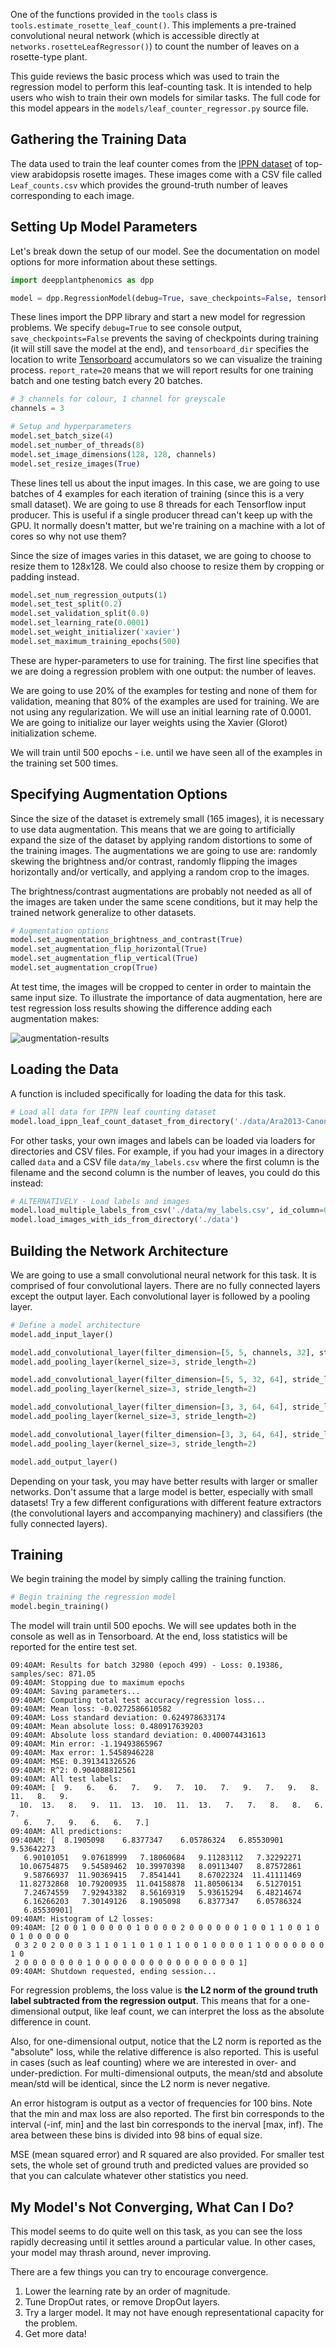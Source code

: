 One of the functions provided in the `tools` class is `tools.estimate_rosette_leaf_count()`. This implements a pre-trained convolutional neural network (which is accessible directly at `networks.rosetteLeafRegressor()`) to count the number of leaves on a rosette-type plant.

This guide reviews the basic process which was used to train the regression model to perform this leaf-counting task. It is intended to help users who wish to train their own models for similar tasks. The full code for this model appears in the `models/leaf_counter_regressor.py` source file.

## Gathering the Training Data

The data used to train the leaf counter comes from the [IPPN dataset](http://www.plant-phenotyping.org/datasets-home) of top-view arabidopsis rosette images. These images come with a CSV file called `Leaf_counts.csv` which provides the ground-truth number of leaves corresponding to each image.

## Setting Up Model Parameters

Let's break down the setup of our model. See the documentation on model options for more information about these settings.

```python
import deepplantphenomics as dpp

model = dpp.RegressionModel(debug=True, save_checkpoints=False, tensorboard_dir='/home/user/tensorlogs', report_rate=20)
```

These lines import the DPP library and start a new model for regression problems. We specify `debug=True` to see console output, `save_checkpoints=False` prevents the saving of checkpoints during training (it will still save the model at the end), and `tensorboard_dir` specifies the location to write [Tensorboard](https://www.tensorflow.org/how_tos/summaries_and_tensorboard/) accumulators so we can visualize the training process. `report_rate=20` means that we will report results for one training batch and one testing batch every 20 batches.

```python
# 3 channels for colour, 1 channel for greyscale
channels = 3

# Setup and hyperparameters
model.set_batch_size(4)
model.set_number_of_threads(8)
model.set_image_dimensions(128, 128, channels)
model.set_resize_images(True)
```

These lines tell us about the input images. In this case, we are going to use batches of 4 examples for each iteration of training (since this is a very small dataset). We are going to use 8 threads for each Tensorflow input producer. This is useful if a single producer thread can't keep up with the GPU. It normally doesn't matter, but we're training on a machine with a lot of cores so why not use them?

Since the size of images varies in this dataset, we are going to choose to resize them to 128x128. We could also choose to resize them by cropping or padding instead.

```python
model.set_num_regression_outputs(1)
model.set_test_split(0.2)
model.set_validation_split(0.0)
model.set_learning_rate(0.0001)
model.set_weight_initializer('xavier')
model.set_maximum_training_epochs(500)
```

These are hyper-parameters to use for training. The first line specifies that we are doing a regression problem with one output: the number of leaves.

We are going to use 20% of the examples for testing and none of them for validation, meaning that 80% of the examples are used for training. We are not using any regularization. We will use an initial learning rate of 0.0001. We are going to initialize our layer weights using the Xavier (Glorot) initialization scheme.

We will train until 500 epochs - i.e. until we have seen all of the examples in the training set 500 times.

## Specifying Augmentation Options

Since the size of the dataset is extremely small (165 images), it is necessary to use data augmentation. This means that we are going to artificially expand the size of the dataset by applying random distortions to some of the training images. The augmentations we are going to use are: randomly skewing the brightness and/or contrast, randomly flipping the images horizontally and/or vertically, and applying a random crop to the images.

The brightness/contrast augmentations are probably not needed as all of the images are taken under the same scene conditions, but it may help the trained network generalize to other datasets.

```python
# Augmentation options
model.set_augmentation_brightness_and_contrast(True)
model.set_augmentation_flip_horizontal(True)
model.set_augmentation_flip_vertical(True)
model.set_augmentation_crop(True)
```

At test time, the images will be cropped to center in order to maintain the same input size. To illustrate the importance of data augmentation, here are test regression loss results showing the difference adding each augmentation makes:

![augmentation-results](leaf-counter-augmentation.png)

## Loading the Data

A function is included specifically for loading the data for this task.

```python
# Load all data for IPPN leaf counting dataset
model.load_ippn_leaf_count_dataset_from_directory('./data/Ara2013-Canon')
```

For other tasks, your own images and labels can be loaded via loaders for directories and CSV files. For example, if you had your images in a directory called `data` and a CSV file `data/my_labels.csv` where the first column is the filename and the second column is the number of leaves, you could do this instead:

```python
# ALTERNATIVELY - Load labels and images
model.load_multiple_labels_from_csv('./data/my_labels.csv', id_column=0)
model.load_images_with_ids_from_directory('./data')
```

## Building the Network Architecture

We are going to use a small convolutional neural network for this task. It is comprised of four convolutional layers. There are no fully connected layers except the output layer. Each convolutional layer is followed by a pooling layer.

```python
# Define a model architecture
model.add_input_layer()

model.add_convolutional_layer(filter_dimension=[5, 5, channels, 32], stride_length=1, activation_function='tanh')
model.add_pooling_layer(kernel_size=3, stride_length=2)

model.add_convolutional_layer(filter_dimension=[5, 5, 32, 64], stride_length=1, activation_function='tanh')
model.add_pooling_layer(kernel_size=3, stride_length=2)

model.add_convolutional_layer(filter_dimension=[3, 3, 64, 64], stride_length=1, activation_function='tanh')
model.add_pooling_layer(kernel_size=3, stride_length=2)

model.add_convolutional_layer(filter_dimension=[3, 3, 64, 64], stride_length=1, activation_function='tanh')
model.add_pooling_layer(kernel_size=3, stride_length=2)

model.add_output_layer()
```

Depending on your task, you may have better results with larger or smaller networks. Don't assume that a large model is better, especially with small datasets! Try a few different configurations with different feature extractors (the convolutional layers and accompanying machinery) and classifiers (the fully connected layers).

## Training

We begin training the model by simply calling the training function.

```python
# Begin training the regression model
model.begin_training()
```

The model will train until 500 epochs. We will see updates both in the console as well as in Tensorboard. At the end, loss statistics will be reported for the entire test set.

```
09:40AM: Results for batch 32980 (epoch 499) - Loss: 0.19386, samples/sec: 871.05
09:40AM: Stopping due to maximum epochs
09:40AM: Saving parameters...
09:40AM: Computing total test accuracy/regression loss...
09:40AM: Mean loss: -0.0272586610582
09:40AM: Loss standard deviation: 0.624978633174
09:40AM: Mean absolute loss: 0.480917639203
09:40AM: Absolute loss standard deviation: 0.400074431613
09:40AM: Min error: -1.19493865967
09:40AM: Max error: 1.5458946228
09:40AM: MSE: 0.391341326526
09:40AM: R^2: 0.904088812561
09:40AM: All test labels:
09:40AM: [  9.   6.   6.   7.   9.   7.  10.   7.   9.   7.   9.   8.  11.   8.   9.
  10.  13.   8.   9.  11.  13.  10.  11.  13.   7.   7.   8.   8.   6.   7.
   6.   7.   9.   6.   6.   7.]
09:40AM: All predictions:
09:40AM: [  8.1905098    6.8377347    6.05786324   6.85530901   9.53642273
   6.90101051   9.07618999   7.18060684   9.11283112   7.32292271
  10.06754875   9.54589462  10.39970398   8.09113407   8.87572861
   9.58766937  11.90369415   7.8541441    8.67022324  11.41111469
  11.82732868  10.79200935  11.04158878  11.80506134   6.51270151
   7.24674559   7.92943382   8.56169319   5.93615294   6.48214674
   6.16266203   7.30149126   8.1905098    6.8377347    6.05786324
   6.85530901]
09:40AM: Histogram of L2 losses:
09:40AM: [2 0 0 1 0 0 0 0 0 1 0 0 0 0 2 0 0 0 0 0 0 1 0 0 1 1 0 0 1 0 0 1 0 0 0 0 0
 0 3 2 0 2 0 0 0 3 1 1 0 1 1 0 1 0 1 1 0 0 1 0 0 0 0 1 1 0 0 0 0 0 0 0 1 0
 2 0 0 0 0 0 0 0 1 0 0 0 0 0 0 0 0 0 0 0 0 0 0 0 0 1]
09:40AM: Shutdown requested, ending session...
```

For regression problems, the loss value is **the L2 norm of the ground truth label subtracted from the regression output**. This means that for a one-dimensional output, like leaf count, we can interpret the loss as the absolute difference in count.

Also, for one-dimensional output, notice that the L2 norm is reported as the "absolute" loss, while the relative difference is also reported. This is useful in cases (such as leaf counting) where we are interested in over- and under-prediction. For multi-dimensional outputs, the mean/std and absolute mean/std will be identical, since the L2 norm is never negative.

An error histogram is output as a vector of frequencies for 100 bins. Note that the min and max loss are also reported. The first bin corresponds to the interval (-inf, min] and the last bin corresponds to the inerval [max, inf). The area between these bins is divided into 98 bins of equal size.

MSE (mean squared error) and R squared are also provided. For smaller test sets, the whole set of ground truth and predicted values are provided so that you can calculate whatever other statistics you need.

## My Model's Not Converging, What Can I Do?

This model seems to do quite well on this task, as you can see the loss rapidly decreasing until it settles around a particular value. In other cases, your model may thrash around, never improving.

There are a few things you can try to encourage convergence.

1. Lower the learning rate by an order of magnitude.
2. Tune DropOut rates, or remove DropOut layers.
3. Try a larger model. It may not have enough representational capacity for the problem.
4. Get more data!